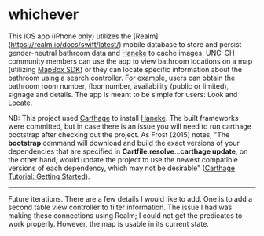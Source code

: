 # whichever
This iOS app (iPhone only) utilizes the [Realm] (https://realm.io/docs/swift/latest/) mobile database to store and persist gender-neutral bathroom data and [Haneke](https://github.com/Haneke/HanekeSwift) to cache images. UNC-CH community members can use the app to view bathroom locations on a map (utilizing [MapBox SDK](https://www.mapbox.com/ios-sdk/)) or they can locate specific information about the bathroom using a search controller. For example, users can obtain the bathroom room number, floor number, availability (public or limited), signage and details. The app is meant to be simple for users: Look and Locate.

NB: This project used [Carthage](https://github.com/Carthage/Carthage) to install [Haneke](https://github.com/Haneke/HanekeSwift). The built frameworks were committed, but in case there is an issue you will need to run carthage bootstrap after checking out the project. As Frost (2015) notes, "The **bootstrap** command will download and build the exact versions of your dependencies that are specified in **Cartfile.resolve**...**carthage update**, on the other hand, would update the project to use the newest compatible versions of each dependency, which may not be desirable" ([Carthage Tutorial: Getting Started](https://github.com/josephdhooper/whichever/new/master?readme=1)). 

---

Future iterations. There are a few details I would like to add. One is to add a second table view controller to filter information. The issue I had was making these connections using Realm; I could not get the predicates to work properly. However, the map is usable in its current state.

